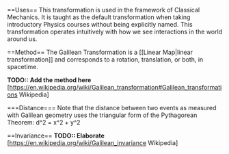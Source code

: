 ==Uses==
This transformation is used in the framework of Classical Mechanics. It is taught as the default transformation when taking introductory Physics courses without being explicitly named. This transformation operates intuitively with how we see interactions in the world around us.

==Method==
The Galilean Transformation is a [[Linear Map|linear transformation]] and corresponds to a rotation, translation, or both, in spacetime.

<strong>TODO:: Add the method here</strong>
[https://en.wikipedia.org/wiki/Galilean_transformation#Galilean_transformations Wikipedia]

===Distance===
Note that the distance between two events as measured with Galilean geometry uses the triangular form of the Pythagorean Theorem:
  d^2 = x^2 + y^2

==Invariance==
<strong>TODO:: Elaborate</strong>
[https://en.wikipedia.org/wiki/Galilean_invariance Wikipedia]
